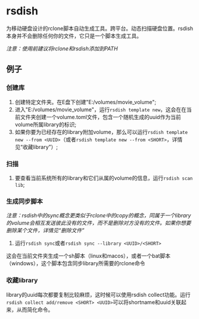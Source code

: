 # rsdish

为移动硬盘设计的rclone脚本自动生成工具。跨平台。动态扫描硬盘位置。rsdish本身并不会删除任何你的文件，它只是一个脚本生成工具。

_注意：使用前建议将rclone和rsdish添加到PATH_

## 例子

### 创建库

1. 创建特定文件夹。在E盘下创建"E:/volumes/movie_volume";
2. 进入"E:/volumes/movie_volume"，运行`rsdish template new`，这会在在当前文件夹创建一个volume.toml文件，包含一个随机生成的uuid作为当前volume所属library的标识;
3. 如果你要为已经存在的library附加volume，那么可以运行`rsdish template new --from <UUID>`（或者`rsdish template new --from <SHORT>`，详情见“收藏library”）;

### 扫描

1. 要查看当前系统所有的library和它们从属的volume的信息，运行`rsdish scan lib`;

### 生成同步脚本

_注意：rsdish中的sync概念更类似于rclone中的copy的概念，同属于一个library的volume会相互发送彼此没有的文件，而不是删除对方没有的文件。如果你想要删除某个文件，详情见“删除文件”_

1. 运行`rsdish sync`或者`rsdish sync --library <UUID>/<SHORT>`

这会在当前文件夹生成一个sh脚本（linux和macos），或者一个bat脚本（windows），这个脚本包含同步library所需要的rclone命令

### 收藏library

library的uuid每次都要复制比较麻烦，这时候可以使用rsdish collect功能。运行`rsdish collect add/remove <SHORT> <UUID>`可以将shortname和uuid关联起来，从而简化命令。
